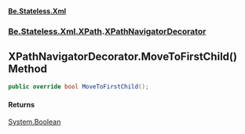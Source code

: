 #### [Be.Stateless.Xml](README.md 'README')
### [Be.Stateless.Xml.XPath](Be.Stateless.Xml.XPath.md 'Be.Stateless.Xml.XPath').[XPathNavigatorDecorator](XPathNavigatorDecorator.md 'Be.Stateless.Xml.XPath.XPathNavigatorDecorator')

## XPathNavigatorDecorator.MoveToFirstChild() Method

```csharp
public override bool MoveToFirstChild();
```

#### Returns
[System.Boolean](https://docs.microsoft.com/en-us/dotnet/api/System.Boolean 'System.Boolean')